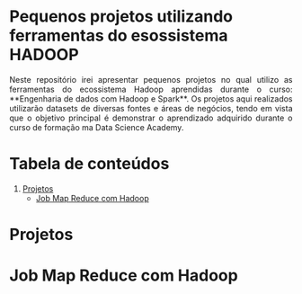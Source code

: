 <h1>Pequenos projetos utilizando ferramentas do esossistema HADOOP</h1>
 

<p align="justify">
Neste repositório irei apresentar pequenos projetos no qual utilizo as ferramentas do ecossistema Hadoop aprendidas durante o curso: 
**Engenharia de dados com Hadoop e Spark**. Os projetos aqui realizados utilizarão datasets de diversas fontes e áreas de negócios, 
tendo em vista que o objetivo principal é demonstrar o aprendizado adquirido durante o curso de formação ma Data Science Academy. 
</p>

# Tabela de conteúdos 

1. [Projetos](https://github.com/CaioBrainer/Hadoop_ecosystem_little_projects#projetos)
   - [Job Map Reduce com Hadoop](https://github.com/CaioBrainer/Hadoop_ecosystem_little_projects#projetos#job_map_reduce_com_hadoop)


# Projetos

# Job Map Reduce com Hadoop 
